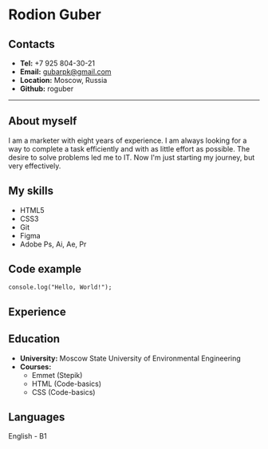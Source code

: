 # Rodion Guber


## Contacts

* **Tel:** +7 925 804-30-21
* **Email:** gubarpk@gmail.com
* **Location:** Moscow, Russia
* **Github:** roguber
---

## About myself ##

I am a marketer with eight years of experience. I am always looking for a way to complete a task efficiently and with as little effort as possible. The desire to solve problems led me to IT. Now I'm just starting my journey, but very effectively.


## My skills

* HTML5
* CSS3
* Git
* Figma
* Adobe Ps, Ai, Ae, Pr


## Code example

`console.log("Hello, World!");`


## Experience


## Education

* **University:** Moscow State University of Environmental Engineering
* **Courses:** 
    - Emmet (Stepik)
    - HTML (Code-basics)
    - CSS (Code-basics)


## Languages

English - B1